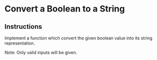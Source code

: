 # Convert a Boolean to a String

## Instructions

Implement a function which convert the given boolean value into its string representation.

Note: Only valid inputs will be given.
